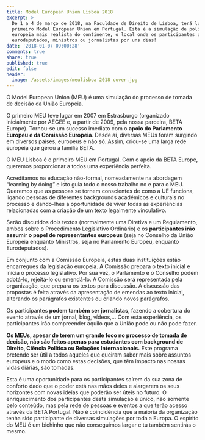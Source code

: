 ```yaml
---
title: Model European Union Lisboa 2018
excerpt: >-
  De 1 a 4 de março de 2018, na Faculdade de Direito de Lisboa, terá lugar o
  primeiro Model European Union em Portugal. Esta é a simulação de política
  europeia mais realista do continente, o local onde os participantes podem ser
  eurodeputados, ministros ou jornalistas por uns dias!
date: '2018-01-07 09:00:28'
comments: true
share: true
published: true
edit: false
header:
  image: /assets/images/meulisboa 2018 cover.jpg
---
```

O Model European Union (MEU) é uma simulação do processo de tomada de decisão da União Europeia.


O primeiro MEU teve lugar em 2007 em Estrasburgo (organizado inicialmente por AEGEE e, a partir de 2009, pela nossa parceira, BETA Europe). Tornou-se um sucesso imediato com o **apoio do Parlamento Europeu e da Comissão Europeia**. Desde aí, diversas MEUs foram surgindo em diversos países, europeus e não só. Assim, criou-se uma larga rede europeia que gerou a família BETA.  


O MEU Lisboa é o primeiro MEU em Portugal. Com o apoio da BETA Europe, queremos proporcionar a todos uma experiência perfeita.


Acreditamos na educação não-formal, nomeadamente na abordagem “learning by doing” e isto guia todo o nosso trabalho no e para o MEU. Queremos que as pessoas se tornem conscientes de como a UE funciona, ligando pessoas de diferentes backgrounds académicos e culturais no processo e dando-lhes a oportunidade de viver todas as experiências relacionadas com a criação de um texto legalmente vinculativo.


Serão discutidos dois textos (normalmente uma Diretiva e um Regulamento, ambos sobre o Procedimento Legislativo Ordinário) e os **participantes irão assumir o papel de representantes europeus** (seja no Conselho da União Europeia enquanto Ministros, seja no Parlamento Europeu, enquanto Eurodeputados).


Em conjunto com a Comissão Europeia, estas duas instituições estão encarregues da legislação europeia. A Comissão prepara o texto inicial e inicia o processo legislativo. Por sua vez, o Parlamento e o Conselho podem adotá-lo, rejeitá-lo ou emendá-lo. A Comissão será representada pela organização, que prepara os textos para discussão. A discussão das propostas é feita através da apresentação de emendas ao texto inicial, alterando os parágrafos existentes ou criando novos parágrafos.


Os participantes **podem também ser jornalistas**, fazendo a cobertura do evento através de um jornal, blog, vídeos,...  Com esta experiência, os participantes irão compreender aquilo que a União pode ou não pode fazer.


**Os MEUs, apesar de terem um grande foco no processo de tomada de decisão, não são feitos apenas para estudantes com background de Direito, Ciência Política ou Relações Internacionais.** Este programa pretende ser útil a todos aqueles que queiram saber mais sobre assuntos europeus e o modo como estas decisões, que têm impacto nas nossas vidas diárias, são tomadas.


Esta é uma oportunidade para os participantes saírem da sua zona de conforto dado que o poder está nas mãos deles e alargarem os seus horizontes com novas ideias que poderão ser úteis no futuro. O enriquecimento dos participantes desta simulação é único, não somente pelo conteúdo, mas pela rede de pessoas e eventos a que terão acesso através da BETA Portugal. Não é coincidência que a maioria da organização tenha sido participante de diversas simulações por toda a Europa. O espírito do MEU é um bichinho que não conseguimos largar e tu também sentirás o mesmo.
